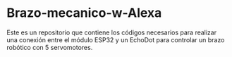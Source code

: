 # Brazo-mecanico-w-Alexa
Este es un repositorio que contiene los códigos necesarios para realizar una conexión entre el módulo ESP32 y un EchoDot para controlar un brazo robótico con 5 servomotores.
